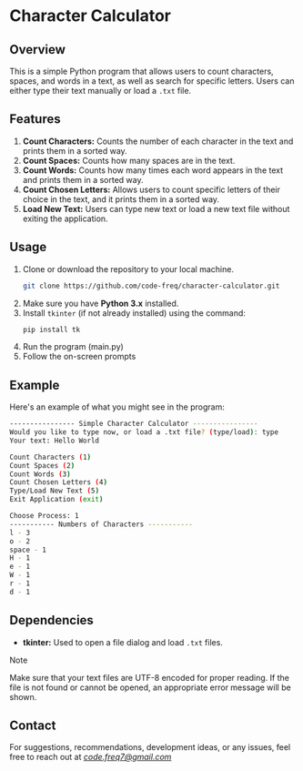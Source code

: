 # Character Calculator

## Overview
This is a simple Python program that allows users to count characters, spaces, and words in a text, as well as search for specific letters. Users can either type their text manually or load a `.txt` file.

## Features
1. **Count Characters:** Counts the number of each character in the text and prints them in a sorted way.
2. **Count Spaces:** Counts how many spaces are in the text.
3. **Count Words:** Counts how many times each word appears in the text and prints them in a sorted way.
4. **Count Chosen Letters:** Allows users to count specific letters of their choice in the text, and it prints them in a sorted way.
5. **Load New Text:** Users can type new text or load a new text file without exiting the application.

## Usage
1. Clone or download the repository to your local machine.
    ```bash
    git clone https://github.com/code-freq/character-calculator.git
    ```
2. Make sure you have **Python 3.x** installed.
3. Install `tkinter` (if not already installed) using the command:
    ```bash
    pip install tk
    ```
4. Run the program (main.py)
5. Follow the on-screen prompts

## Example
Here's an example of what you might see in the program:
```bash
---------------- Simple Character Calculator ----------------
Would you like to type now, or load a .txt file? (type/load): type
Your text: Hello World

Count Characters (1)
Count Spaces (2)
Count Words (3)
Count Chosen Letters (4)
Type/Load New Text (5)
Exit Application (exit)

Choose Process: 1
----------- Numbers of Characters -----------
l - 3
o - 2
space - 1
H - 1
e - 1
W - 1
r - 1
d - 1
```

## Dependencies
- **tkinter:**  Used to open a file dialog and load `.txt` files.

> [!NOTE]
> Make sure that your text files are UTF-8 encoded for proper reading.
> If the file is not found or cannot be opened, an appropriate error message will be shown.

## Contact
For suggestions, recommendations, development ideas, or any issues, feel free to reach out at *code.freq7@gmail.com*